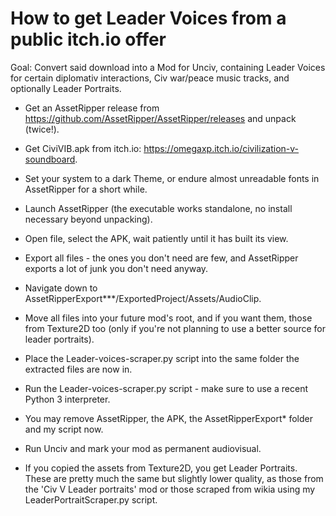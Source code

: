 # How to get Leader Voices from a public itch.io offer

Goal: Convert said download into a Mod for Unciv, containing Leader Voices for certain diplomativ interactions, Civ war/peace music tracks, and optionally Leader Portraits.

* Get an AssetRipper release from https://github.com/AssetRipper/AssetRipper/releases and unpack (twice!).
* Get CiviVIB.apk from itch.io: https://omegaxp.itch.io/civilization-v-soundboard.
* Set your system to a dark Theme, or endure almost unreadable fonts in AssetRipper for a short while.
* Launch AssetRipper (the executable works standalone, no install necessary beyond unpacking).
* Open file, select the APK, wait patiently until it has built its view.
* Export all files - the ones you don't need are few, and AssetRipper exports a lot of junk you don't need anyway.
* Navigate down to AssetRipperExport***/ExportedProject/Assets/AudioClip.
* Move all files into your future mod's root, and if you want them, those from Texture2D too (only if you're not planning to use a better source for leader portraits).
* Place the Leader-voices-scraper.py script into the same folder the extracted files are now in.

* Run the Leader-voices-scraper.py script - make sure to use a recent Python 3 interpreter.
* You may remove AssetRipper, the APK, the AssetRipperExport* folder and my script now.

* Run Unciv and mark your mod as permanent audiovisual.
* If you copied the assets from Texture2D, you get Leader Portraits. These are pretty much the same but slightly lower quality, as those from the 'Civ V Leader portraits' mod or those scraped from wikia using my LeaderPortraitScraper.py script.
